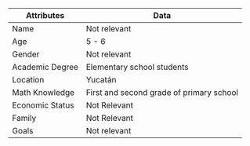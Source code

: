 |      Attributes      |                                    Data                              |
|----------------------|----------------------------------------------------------------------|
| Name                 |                                Not relevant                          |
| Age                  |                                   5 - 6                              |
| Gender               |                                Not relevant                          |
| Academic Degree      |                          Elementary school students                  |
| Location             |                                  Yucatán                             |
| Math Knowledge       |                  First and second grade of primary school            |
| Economic Status      |                                Not Relevant                          |
| Family               |                                Not Relevant                          |
| Goals                |                                Not relevant                          |
